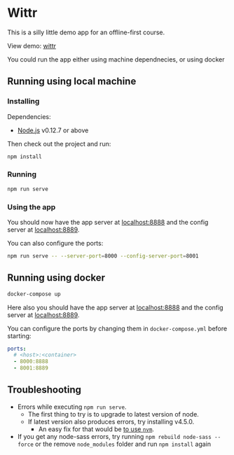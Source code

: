 # Wittr

This is a silly little demo app for an offline-first course.

View demo:
 [wittr](https://ena1.github.io/wittr/) 

You could run the app either using machine dependnecies, or using docker

## Running using local machine

### Installing

Dependencies:

* [Node.js](https://nodejs.org/en/) v0.12.7 or above

Then check out the project and run:

```sh
npm install
```

### Running

```sh
npm run serve
```

### Using the app

You should now have the app server at [localhost:8888](http://localhost:8888) and the config server at [localhost:8889](http://localhost:8889).

You can also configure the ports:

```sh
npm run serve -- --server-port=8000 --config-server-port=8001
```

## Running using docker

```sh
docker-compose up
```

Here also you should have the app server at [localhost:8888](http://localhost:8888) and the config server at [localhost:8889](http://localhost:8889).

You can configure the ports by changing them in `docker-compose.yml` before starting:

```yml
ports:
  # <host>:<container>
  - 8000:8888
  - 8001:8889
```

## Troubleshooting

* Errors while executing `npm run serve`.
  * The first thing to try is to upgrade to latest version of node.
  * If latest version also produces errors, try installing v4.5.0.
    * An easy fix for that would be [to use `nvm`](http://stackoverflow.com/a/7718438/1585523).
* If you get any node-sass errors, try running `npm rebuild node-sass --force` or the remove `node_modules` folder and run `npm install` again
